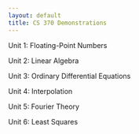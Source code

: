 ```yaml
---
layout: default
title: CS 370 Demonstrations
---
```


Unit 1: Floating-Point Numbers
<!--
- [Rounding Error Demo](/floating_point/roundoff_demo.html)
- [IEEE Floating-Point](/floating_point/IEEE_FP_standard.html) -->

Unit 2: Linear Algebra
<!--
- [Random Web Surfer Demos](/linear_algebra/Randy_demos.html)
- [Gershgorin Circles](/linear_algebra/Gershgorin_demo.html)
- [Matrix Norms and Condition Number](/linear_algebra/induced_norms.html)
- [LU Demo](/linear_algebra/LU_Demo.html)
- [PCA Demo (SVD)](/linear_algebra/PCA_Demo.html) -->

Unit 3: Ordinary Differential Equations
<!--
- [Quiver Plot](/ODEs/quiver_plot.html)
- [Euler's Method](/ODEs/Euler_demo.html)
- [Local vs Global Error Demo (py)](/ODEs/Euler_error_demo.py)
- [Python's ODE Suite](/ODEs/ode_suite_demos.html)
- [3rd-Order Runge-Kutta (py)](/ODEs/rk3.py)
- [Novelty Golf Animations (py)](/ODEs/anim_golf.py) -->

Unit 4: Interpolation
<!--
- [Vandermonde System](/interpolation/Vandermonde.html)
- [Lagrange Demo](/interpolation/Lagrange_demo.html)
- [Python's Splines](/interpolation/simple_spline.html)
- [ginput Demo](/interpolation/ginput_demo.html)
- [Crawling Bug Demo (py)](/interpolation/crawling_bug_demo.py)
- [Bezier Curves](/interpolation/Bezier.html) -->

Unit 5: Fourier Theory
<!--
- [Fourier Series](/Fourier/Fourier_series_demo.html)
- [Orthogonality, DFT Matrix](/Fourier/DFT_matrix.html)
- [Aliasing Demo](/Fourier/Aliasing_demo.html)
- [Audio Filtering](/Fourier/Fourier_audio_demos.html)
- [Fourier Compression](/Fourier/Compression Demo.html)
- [Demo of many Fourier properties](/Fourier/Fourier Demos.html)
- [Recursive DFT](/Fourier/recursive_FFT.html)
- [FFT Speed](/Fourier/speed_of_FFT.html) -->

Unit 6: Least Squares
<!--
- [LS Demos](least_squares/ls_demo.html)
- [Gradient Descent](least_squares/Gradient_descent.html)
- [Neural Learning by Gradient Descent](least_squares/NeuralLearning.html) -->
